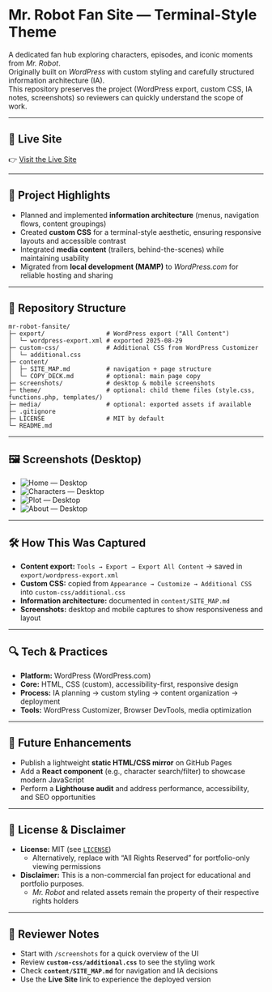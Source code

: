 # Mr. Robot Fan Site — Terminal-Style Theme

A dedicated fan hub exploring characters, episodes, and iconic moments from *Mr. Robot*.  
Originally built on *WordPress* with custom styling and carefully structured information architecture (IA).  
This repository preserves the project (WordPress export, custom CSS, IA notes, screenshots) so reviewers can quickly understand the scope of work.

---

## 🔗 Live Site
👉 [Visit the Live Site](https://fsocietyfanhub.wordpress.com/)

---

## 🎯 Project Highlights
- Planned and implemented **information architecture** (menus, navigation flows, content groupings)  
- Created **custom CSS** for a terminal-style aesthetic, ensuring responsive layouts and accessible contrast  
- Integrated **media content** (trailers, behind-the-scenes) while maintaining usability  
- Migrated from **local development (MAMP)** to *WordPress.com* for reliable hosting and sharing  

---

## 🧭 Repository Structure
```text
mr-robot-fansite/
├─ export/                 # WordPress export ("All Content")
│  └─ wordpress-export.xml # exported 2025-08-29
├─ custom-css/             # Additional CSS from WordPress Customizer
│  └─ additional.css
├─ content/
│  ├─ SITE_MAP.md          # navigation + page structure
│  └─ COPY_DECK.md         # optional: main page copy
├─ screenshots/            # desktop & mobile screenshots
├─ theme/                  # optional: child theme files (style.css, functions.php, templates/)
├─ media/                  # optional: exported assets if available
├─ .gitignore
├─ LICENSE                 # MIT by default
└─ README.md
```

---

## 🖼️ Screenshots (Desktop)

- ![Home — Desktop](screenshots/desktop-home.png)  
- ![Characters — Desktop](screenshots/desktop-characters.png)  
- ![Plot — Desktop](screenshots/desktop-plot.png)  
- ![About — Desktop](screenshots/desktop-about.png)  

---

## 🛠️ How This Was Captured
- **Content export:** `Tools → Export → Export All Content` → saved in `export/wordpress-export.xml`  
- **Custom CSS:** copied from `Appearance → Customize → Additional CSS` into `custom-css/additional.css`  
- **Information architecture:** documented in `content/SITE_MAP.md`  
- **Screenshots:** desktop and mobile captures to show responsiveness and layout  

---

## 🔍 Tech & Practices
- **Platform:** WordPress (WordPress.com)  
- **Core:** HTML, CSS (custom), accessibility-first, responsive design  
- **Process:** IA planning → custom styling → content organization → deployment  
- **Tools:** WordPress Customizer, Browser DevTools, media optimization  

---

## 🚀 Future Enhancements
- Publish a lightweight **static HTML/CSS mirror** on GitHub Pages  
- Add a **React component** (e.g., character search/filter) to showcase modern JavaScript  
- Perform a **Lighthouse audit** and address performance, accessibility, and SEO opportunities  

---

## 📄 License & Disclaimer
- **License:** MIT (see [`LICENSE`](LICENSE))  
  - Alternatively, replace with “All Rights Reserved” for portfolio-only viewing permissions  
- **Disclaimer:** This is a non-commercial fan project for educational and portfolio purposes.  
  - *Mr. Robot* and related assets remain the property of their respective rights holders  

---

## 👋 Reviewer Notes
- Start with `/screenshots` for a quick overview of the UI  
- Review **`custom-css/additional.css`** to see the styling work  
- Check **`content/SITE_MAP.md`** for navigation and IA decisions  
- Use the **Live Site** link to experience the deployed version  

